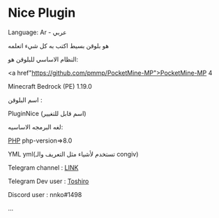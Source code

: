 # Nice Plugin 
Language: Ar - عربي

هو بلوقن بسيط اكتب به كل شيء اتعلمه

النظام الاساسي للبلوقن هو:

 <a href"https://github.com/pmmp/PocketMine-MP">PocketMine-MP 4</a>  

Minecraft Bedrock (PE) 1.19.0

اسم البلوقن :

PluginNice (اسم قابل للتغيير)

لغه البرمجه الاساسيه:

<a href="https://www.php.net/">PHP</a> php-version=>8.0

YML yml(تستخدم لأشياء مثل التعريف والـ congiv)


Telegram channel : <a href="https://t.me/maincode2022">LINK</a>

Telegram Dev user : <a href="https://t.me/nnk0o">Toshiro</a>

Discord user : nnko#1498

...
